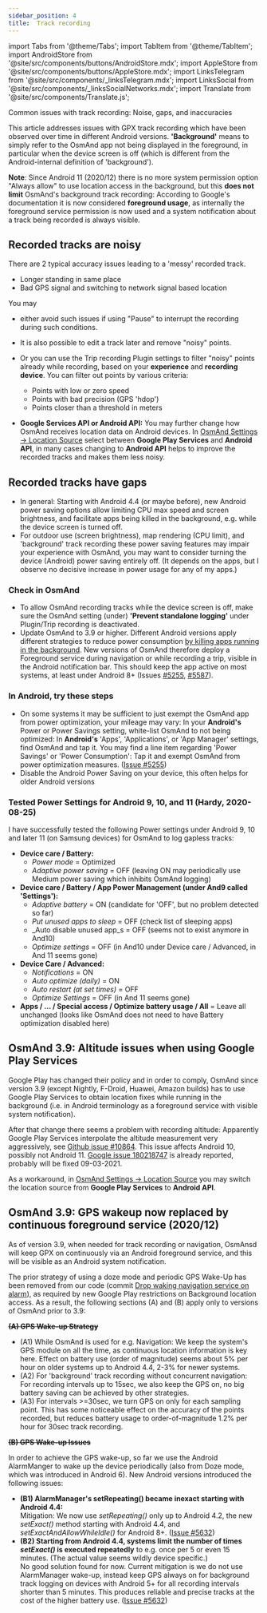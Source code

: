 ```yaml
---
sidebar_position: 4
title:  Track recording
---
```


import Tabs from '@theme/Tabs';
import TabItem from '@theme/TabItem';
import AndroidStore from '@site/src/components/buttons/AndroidStore.mdx';
import AppleStore from '@site/src/components/buttons/AppleStore.mdx';
import LinksTelegram from '@site/src/components/_linksTelegram.mdx';
import LinksSocial from '@site/src/components/_linksSocialNetworks.mdx';
import Translate from '@site/src/components/Translate.js';


Common issues with track recording: Noise, gaps, and inaccuracies

This article addresses issues with GPX track recording which have been observed over time in different Android versions. **'Background'** means to simply refer to the OsmAnd app not being displayed in the foreground, in particular when the device screen is off (which is different from the Android-internal definition of 'background').

**Note**: Since Android 11 (2020/12) there is no more system permission option "Always allow" to use location access in the background, but this **does not limit** OsmAnd's background track recording: According to Google's documentation it is now considered **foreground usage**, as internally the foreground service permission is now used and a system notification about a track being recorded is always visible.


## Recorded tracks are noisy

There are 2 typical accuracy issues leading to a 'messy' recorded track.
- Longer standing in same place 
- Bad GPS signal and switching to network signal based location

You may
- either avoid such issues if using "Pause" to interrupt the recording during such conditions.
- It is also possible to edit a track later and remove "noisy" points. 
- Or you can use the Trip recording Plugin settings to filter "noisy" points already while recording, based on your **experience** and **recording device**. You can filter out points by various criteria: 
  - Points with low or zero speed
  - Points with bad precision (GPS 'hdop')
  - Points closer than a threshold in meters

- **Google Services API or Android API:** You may further change how OsmAnd receives location data on Android devices. In [OsmAnd Settings → Location Source](../personal/global-settings.md#location-source) select between **Google Play Services** and **Android API**, in many cases changing to **Android API** helps to improve the recorded tracks and makes them less noisy.


## Recorded tracks have gaps

- In general: Starting with Android 4.4 (or maybe before), new Android power saving options allow limiting CPU max speed and screen brightness, and facilitate apps being killed in the background, e.g. while the device screen is turned off.
- For outdoor use (screen brightness), map rendering (CPU limit), and 'background' track recording these power saving features may impair your experience with OsmAnd, you may want to consider turning the device (Android) power saving entirely off. (It depends on the apps, but I observe no decisive increase in power usage for any of my apps.)

### Check in OsmAnd

* To allow OsmAnd recording tracks while the device screen is off, make sure the OsmAnd setting (under) **'Prevent standalone logging'** under Plugin/Trip recording is deactivated.
* Update OsmAnd to 3.9 or higher. Different Android versions apply different strategies to reduce power consumption [by killing apps running in the background](https://dontkillmyapp.com/). New versions of OsmAnd therefore deploy a Foreground service during navigation or while recording a trip, visible in the Android notification bar. This should keep the app active on most systems, at least under Android 8+ (Issues [\#5255](https://github.com/osmandapp/Osmand/issues/5255), [\#5587](https://github.com/osmandapp/Osmand/issues/5587)).

### In Android, try these steps
* On some systems it may be sufficient to just exempt the OsmAnd app from power optimization, your mileage may vary: In your **Android's** Power or Power Savings setting, white-list OsmAnd to not being optimized: In **Android's** 'Apps', 'Applications', or 'App Manager' settings, find OsmAnd and tap it. You may find a line item regarding 'Power Savings' or 'Power Consumption': Tap it and exempt OsmAnd from power optimization measures. ([Issue \#5255](https://github.com/osmandapp/Osmand/issues/5255))
* Disable the Android Power Saving on your device, this often helps for older Android versions

### Tested Power Settings for Android 9, 10, and 11 (Hardy, 2020-08-25)

I have successfully tested the following Power settings under Android 9, 10 and later 11 (on Samsung devices) for OsmAnd to log gapless tracks:

* **Device care / Battery:**
  * _Power mode_ = Optimized
  * _Adaptive power saving_ = OFF (leaving ON may periodically use Medium power saving which inhibits OsmAnd logging)
* **Device care / Battery / App Power Management (under And9 called 'Settings'):**
  * _Adaptive battery_ = ON (candidate for 'OFF', but no problem detected so far)
  * _Put unused apps to sleep_ = OFF (check list of sleeping apps)
  * _Auto disable unused app_s = OFF (seems not to exist anymore in And10)
  * _Optimize settings_ = OFF (in And10 under Device care / Advanced, in And 11 seems gone)
* **Device Care / Advanced:**
  * _Notifications_ = ON
  * _Auto optimize (daily)_ = ON
  * _Auto restart (at set times)_ = OFF
  * _Optimize Settings_ = OFF (in And 11 seems gone)
* **Apps / ... / Special access / Optimize battery usage / All** = Leave all unchanged (looks like OsmAnd does not need to have Battery optimization disabled here)


## OsmAnd 3.9: Altitude issues when using Google Play Services

Google Play has changed their policy and in order to comply, OsmAnd since version 3.9 (except Nightly, F-Droid, Huawei, Amazon builds) has to use Google Play Services to obtain location fixes while running in the background (i.e. in Android terminology as a foreground service with visible system notification).

After that change there seems a problem with recording altitude: Apparently Google Play Services interpolate the altitude measurement very aggressively, see [Github issue #10864](https://github.com/osmandapp/OsmAnd/issues/10864). This issue affects Android 10, possibly not Android 11. [Google issue 180218747](https://issuetracker.google.com/issues/180218747) is already reported, probably will be fixed 09-03-2021.

As a workaround, in [OsmAnd Settings → Location Source](../personal/global-settings.md#location-source) you may switch the location source from **Google Play Services** to **Android API**.


## OsmAnd 3.9: GPS wakeup now replaced by continuous foreground service (2020/12)

As of version 3.9, when needed for track recording or navigation, OsmAnsd will keep GPX on continuously via an Android foreground service, and this will be visible as an Android system notification.

The prior strategy of using a doze mode and periodic GPS Wake-Up has been removed from our code (commit [Drop waking navigation service on alarm](https://github.com/osmandapp/OsmAnd/commit/950a9cc8f8660b3f3d750391ddc1429d5dc38b34)), as required by new Google Play restrictions on Background location access. As a result, the following sections (A) and (B) apply only to versions of OsmAnd prior to 3.9:

**<del> (A) GPS Wake-up Strategy</del>**
- (A1) While OsmAnd is used for e.g. Navigation: We keep the system's GPS module on all the time, as continuous location information is key here. Effect on battery use (order of magnitude) seems about 5% per hour on older systems up to Android 4.4, 2-3% for newer systems.
- (A2) For 'background' track recording without concurrent navigation: For recording intervals up to 15sec, we also keep the GPS on, no big battery saving can be achieved by other strategies.
- (A3) For intervals \>=30sec, we turn GPS on only for each sampling point. This has some noticeable effect on the accuracy of the points recorded, but reduces battery usage to order-of-magnitude 1.2% per hour for 30sec track recording.

**<del> (B) GPS Wake-up Issues</del>**

In order to achieve the GPS wake-up, so far we use the Android AlarmManger to wake up the device periodically (also from Doze mode, which was introduced in Android 6). New Android versions introduced the following issues:
- **(B1) AlarmManager's setRepeating() became inexact starting with Android 4.4:**  
Mitigation: We now use *setRepeating()* only up to Android 4.2, the new *setExact()* method starting with Android 4.4, and *setExactAndAllowWhileIdle()* for Android 8+. ([Issue \#5632](https://github.com/osmandapp/Osmand/issues/5632))
- **(B2) Starting from Android 4.4, systems limit the number of times *setExact()* is executed repeatedly** to e.g. once per 5 or even 15 minutes. (The actual value seems wildly device specific.)  
No good solution found for now. Current mitigation is we do not use AlarmManager wake-up, instead keep GPS always on for background track logging on devices with Android 5+ for all recording intervals shorter than 5 minutes. This produces reliable and precise tracks at the cost of the higher battery use. ([Issue \#5632](https://github.com/osmandapp/Osmand/issues/5632))
